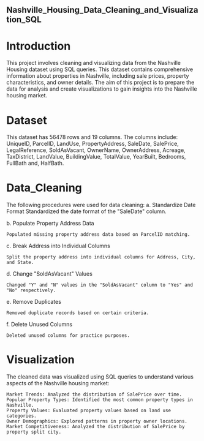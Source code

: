 ## Nashville_Housing_Data_Cleaning_and_Visualization_SQL
# Introduction
This project involves cleaning and visualizing data from the Nashville Housing dataset using SQL queries. This dataset contains comprehensive information about properties in Nashville, including sale prices, property characteristics, and owner details. The aim of this project is to prepare the data for analysis and create visualizations to gain insights into the Nashville housing market.
# Dataset
This dataset has 56478 rows and 19 columns. The columns include: UniqueID, ParcelID, LandUse, PropertyAddress, SaleDate, SalePrice, LegalReference, SoldAsVacant, OwnerName, OwnerAddress, Acreage, TaxDistrict, LandValue, BuildingValue, TotalValue, YearBuilt, Bedrooms, FullBath and, HalfBath.
# Data_Cleaning
The following procedures were used for data cleaning:
a. Standardize Date Format
    Standardized the date format of the "SaleDate" column.

b. Populate Property Address Data

    Populated missing property address data based on ParcelID matching.

c. Break Address into Individual Columns

    Split the property address into individual columns for Address, City, and State.

d. Change "SoldAsVacant" Values

    Changed "Y" and "N" values in the "SoldAsVacant" column to "Yes" and "No" respectively.

e. Remove Duplicates

    Removed duplicate records based on certain criteria.

f. Delete Unused Columns

    Deleted unused columns for practice purposes.
# Visualization
The cleaned data was visualized using SQL queries to understand various aspects of the Nashville housing market:

    Market Trends: Analyzed the distribution of SalePrice over time.
    Popular Property Types: Identified the most common property types in Nashville.
    Property Values: Evaluated property values based on land use categories.
    Owner Demographics: Explored patterns in property owner locations.
    Market Competitiveness: Analyzed the distribution of SalePrice by property split city.
    
